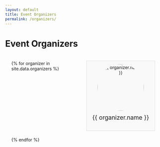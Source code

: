```yaml
---
layout: default
title: Event Organizers
permalink: /organizers/
---
```

<style>

.organizers-page .organizer-grid {
  display: grid;
  grid-template-columns: repeat(auto-fit, minmax(200px, 1fr));
  gap: 20px;
  padding: 20px;
}

.organizers-page .organizer {
  text-align: center;
  border: 1px solid #ddd;
  padding: 10px;
  background-color: #f9f9f9;
}

.organizers-page .organizer img {
  width: 150px;       /* Set a fixed width */
  height: 150px;      /* Set a fixed height */
  object-fit: cover;  /* Scale the image to cover the container */
  border-radius: 50%;
}

.organizers-page .organizer p {
  margin-top: 10px;
  font-size: 1.2rem;
}

</style>
# Event Organizers

<div class="organizers-page">

  <div class="organizer-grid">
    {% for organizer in site.data.organizers %}
    <div class="organizer">
      <img src="{{ organizer.image }}" alt="{{ organizer.name }}">
      <p>{{ organizer.name }}</p>
    </div>
    {% endfor %}
  </div>
</div>
